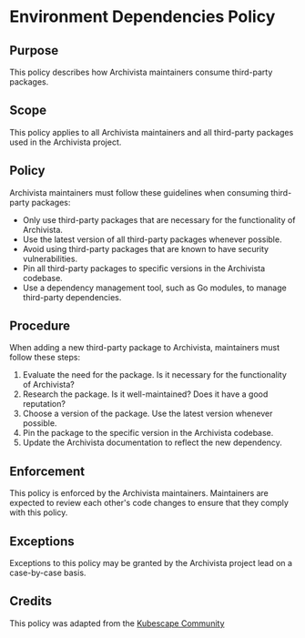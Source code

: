 # Environment Dependencies Policy

## Purpose

This policy describes how Archivista maintainers consume third-party packages.

## Scope

This policy applies to all Archivista maintainers and all third-party packages used in the Archivista project.

## Policy

Archivista maintainers must follow these guidelines when consuming third-party packages:

- Only use third-party packages that are necessary for the functionality of Archivista.
- Use the latest version of all third-party packages whenever possible.
- Avoid using third-party packages that are known to have security vulnerabilities.
- Pin all third-party packages to specific versions in the Archivista codebase.
- Use a dependency management tool, such as Go modules, to manage third-party dependencies.

## Procedure

When adding a new third-party package to Archivista, maintainers must follow these steps:

1. Evaluate the need for the package. Is it necessary for the functionality of Archivista?
2. Research the package. Is it well-maintained? Does it have a good reputation?
3. Choose a version of the package. Use the latest version whenever possible.
4. Pin the package to the specific version in the Archivista codebase.
5. Update the Archivista documentation to reflect the new dependency.

## Enforcement

This policy is enforced by the Archivista maintainers.
Maintainers are expected to review each other's code changes to ensure that they comply with this policy.

## Exceptions

Exceptions to this policy may be granted by the Archivista project lead on a case-by-case basis.

## Credits

This policy was adapted from the [Kubescape Community](https://github.com/kubescape/kubescape/blob/master/docs/environment-dependencies-policy.md)
